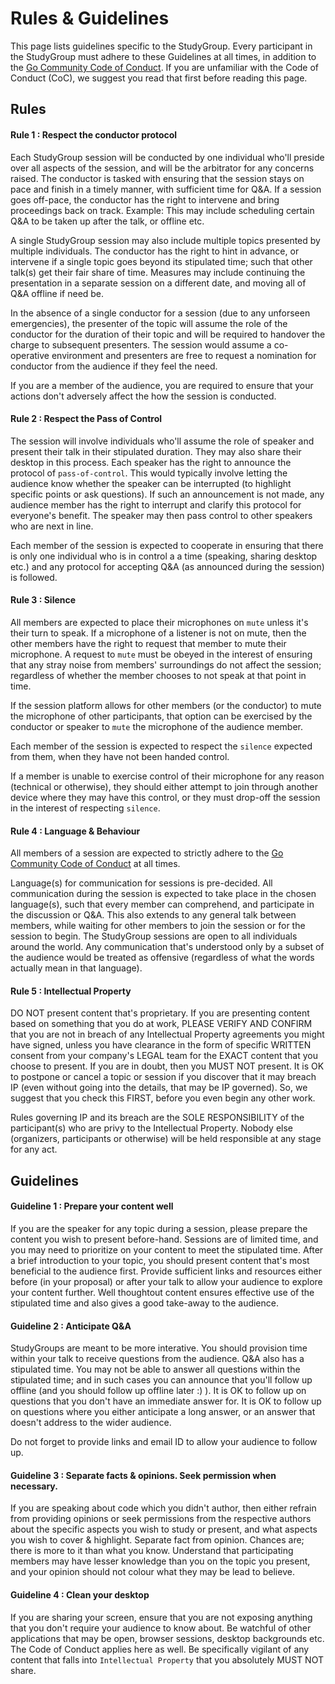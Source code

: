 # Rules & Guidelines

This page lists guidelines specific to the StudyGroup. Every participant in the StudyGroup must adhere to these Guidelines at all times, in addition to the [Go Community Code of Conduct](https://golang.org/conduct). If you are unfamiliar with the Code of Conduct (CoC), we suggest you read that first before reading this page.

## Rules

#### Rule 1 : Respect the conductor protocol

Each StudyGroup session will be conducted by one individual who'll preside over all aspects of the session, and will be the arbitrator for any concerns raised. The conductor is tasked with ensuring that the session stays on pace and finish in a timely manner, with sufficient time for Q&A. If a session goes off-pace, the conductor has the right to intervene and bring proceedings back on track. Example: This may include scheduling certain Q&A to be taken up after the talk, or offline etc.

A single StudyGroup session may also include multiple topics presented by multiple individuals. The conductor has the right to hint in advance, or intervene if a single topic goes beyond its stipulated time; such that other talk(s) get their fair share of time. Measures may include continuing the presentation in a separate session on a different date, and moving all of Q&A offline if need be.

In the absence of a single conductor for a session (due to any unforseen emergencies), the presenter of the topic will assume the role of the conductor for the duration of their topic and will be required to handover the charge to subsequent presenters. The session would assume a co-operative environment and presenters are free to request a nomination for conductor from the audience if they feel the need.

If you are a member of the audience, you are required to ensure that your actions don't adversely affect the how the session is conducted.

#### Rule 2 : Respect the Pass of Control

The session will involve individuals who'll assume the role of speaker and present their talk in their stipulated duration. They may also share their desktop in this process. Each speaker has the right to announce the protocol of `pass-of-control`. This would typically involve letting the audience know whether the speaker can be interrupted (to highlight specific points or ask questions). If such an announcement is not made, any audience member has the right to interrupt and clarify this protocol for everyone's benefit. The speaker may then pass control to other speakers who are next in line.

Each member of the session is expected to cooperate in ensuring that there is only one individual who is in control a a time (speaking, sharing desktop etc.) and any protocol for accepting Q&A (as announced during the session) is followed.

#### Rule 3 : Silence

All members are expected to place their microphones on `mute` unless it's their turn to speak. If a microphone of a listener is not on mute, then the other members have the right to request that member to mute their microphone. A request to `mute` must be obeyed in the interest of ensuring that any stray noise from members' surroundings do not affect the session; regardless of whether the member chooses to not speak at that point in time.

If the session platform allows for other members (or the conductor) to mute the microphone of other participants, that option can be exercised by the conductor or speaker to `mute` the microphone of the audience member.

Each member of the session is expected to respect the `silence` expected from them, when they have not been handed control.

If a member is unable to exercise control of their microphone for any reason (technical or otherwise), they should either attempt to join through another device where they may have this control, or they must drop-off the session in the interest of respecting `silence`.

#### Rule 4 : Language & Behaviour

All members of a session are expected to strictly adhere to the [Go Community Code of Conduct](https://golang.org/conduct) at all times.

Language(s) for communication for sessions is pre-decided. All communication during the session is expected to take place in the chosen language(s), such that every member can comprehend, and participate in the discussion or Q&A. This also extends to any general talk between members, while waiting for other members to join the session or for the session to begin. The StudyGroup sessions are open to all individuals around the world. Any communication that's understood only by a subset of the audience would be treated as offensive (regardless of what the words actually mean in that language).

#### Rule 5 : Intellectual Property

DO NOT present content that's proprietary. If you are presenting content based on something that you do at work, PLEASE VERIFY AND CONFIRM that you are not in breach of any Intellectual Property agreements you might have signed, unless you have clearance in the form of specific WRITTEN consent from your company's LEGAL team for the EXACT content that you choose to present. If you are in doubt, then you MUST NOT present. It is OK to postpone or cancel a topic or session if you discover that it may breach IP (even without going into the details, that may be IP governed). So, we suggest that you check this FIRST, before you even begin any other work.

Rules governing IP and its breach are the SOLE RESPONSIBILITY of the participant(s) who are privy to the Intellectual Property. Nobody else (organizers, participants or otherwise) will be held responsible at any stage for any act.


## Guidelines

#### Guideline 1 : Prepare your content well

If you are the speaker for any topic during a session, please prepare the content you wish to present before-hand. Sessions are of limited time, and you may need to prioritize on your content to meet the stipulated time. After a brief introduction to your topic, you should present content that's most beneficial to the audience first. Provide sufficient links and resources either before (in your proposal) or after your talk to allow your audience to explore your content further. Well thoughtout content ensures effective use of the stipulated time and also gives a good take-away to the audience.

#### Guideline 2 : Anticipate Q&A

StudyGroups are meant to be more interative. You should provision time within your talk to receive questions from the audience. Q&A also has a stipulated time. You may not be able to answer all questions within the stipulated time; and in such cases you can announce that you'll follow up offline (and you should follow up offline later :) ). It is OK to follow up on questions that you don't have an immediate answer for. It is OK to follow up on questions where you either anticipate a long answer, or an answer that doesn't address to the wider audience.

Do not forget to provide links and email ID to allow your audience to follow up.

#### Guideline 3 : Separate facts & opinions. Seek permission when necessary.

If you are speaking about code which you didn't author, then either refrain from providing opinions or seek permissions from the respective authors about the specific aspects you wish to study or present, and what aspects you wish to cover & highlight. Separate fact from opinion. Chances are; there is more to it than what you know. Understand that participating members may have lesser knowledge than you on the topic you present, and your opinion should not colour what they may be lead to believe.

#### Guideline 4 : Clean your desktop

If you are sharing your screen, ensure that you are not exposing anything that you don't require your audience to know about. Be watchful of other applications that may be open, browser sessions, desktop backgrounds etc. The Code of Conduct applies here as well. Be specifically vigilant of any content that falls into `Intellectual Property` that you absolutely MUST NOT share.
